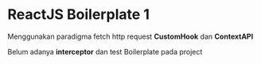 # ReactJS Boilerplate 1

Menggunakan paradigma fetch http request **CustomHook** dan **ContextAPI**

Belum adanya **interceptor** dan test Boilerplate pada project
